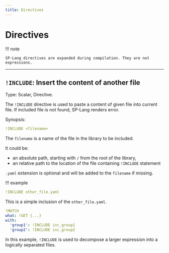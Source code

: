 ```yaml
---
title: Directives
---
```


# Directives


!!! note

    SP-Lang directives are expanded during compilation. They are not expressions.

--- 

## `!INCLUDE`: Insert the content of another file 

Type: Scalar, Directive.

The `!INCLUDE` directive is used to paste a content of given file into current file.
If included file is not found, SP-Lang renders error.


Synopsis:

```yaml
!INCLUDE <filename>
```

The `filename` is a name of the file in the library to be included.

It could be:

* an absolute path, starting with `/` from the root of the library,
* an relative path to the location of the file containing `!INCLUDE` statement
  
`.yaml` extension is optional and will be added to the `filename` if missing.

!!! example

  ```yaml
  !INCLUDE other_file.yaml
  ```

  This is a simple inclusion of the `other_file.yaml`.

  ```yaml
  !MATCH
  what: !GET {...}
  with:
    'group1': !INCLUDE inc_group1
    'group2': !INCLUDE inc_group2
  ```

  In this example, `!INCLUDE` is used to decompose a larger expression into a logically separated files.
